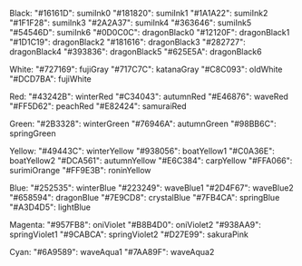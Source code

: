 Black:
    "#16161D": sumiInk0
    "#181820": sumiInk1
    "#1A1A22": sumiInk2
    "#1F1F28": sumiInk3
    "#2A2A37": sumiInk4
    "#363646": sumiInk5
    "#54546D": sumiInk6
    "#0D0C0C": dragonBlack0
    "#12120F": dragonBlack1
    "#1D1C19": dragonBlack2
    "#181616": dragonBlack3
    "#282727": dragonBlack4
    "#393836": dragonBlack5
    "#625E5A": dragonBlack6

White: 
    "#727169": fujiGray
    "#717C7C": katanaGray
    "#C8C093": oldWhite
    "#DCD7BA": fujiWhite

Red:
    "#43242B": winterRed
    "#C34043": autumnRed
    "#E46876": waveRed
    "#FF5D62": peachRed
    "#E82424": samuraiRed

Green:
    "#2B3328": winterGreen
    "#76946A": autumnGreen
    "#98BB6C": springGreen

Yellow:
    "#49443C": winterYellow
    "#938056": boatYellow1
    "#C0A36E": boatYellow2
    "#DCA561": autumnYellow
    "#E6C384": carpYellow
    "#FFA066": surimiOrange
    "#FF9E3B": roninYellow

Blue:
    "#252535": winterBlue
    "#223249": waveBlue1
    "#2D4F67": waveBlue2
    "#658594": dragonBlue
    "#7E9CD8": crystalBlue
    "#7FB4CA": springBlue
    "#A3D4D5": lightBlue

Magenta:
    "#957FB8": oniViolet
    "#B8B4D0": oniViolet2
    "#938AA9": springViolet1
    "#9CABCA": springViolet2
    "#D27E99": sakuraPink

Cyan:
    "#6A9589": waveAqua1
    "#7AA89F": waveAqua2
